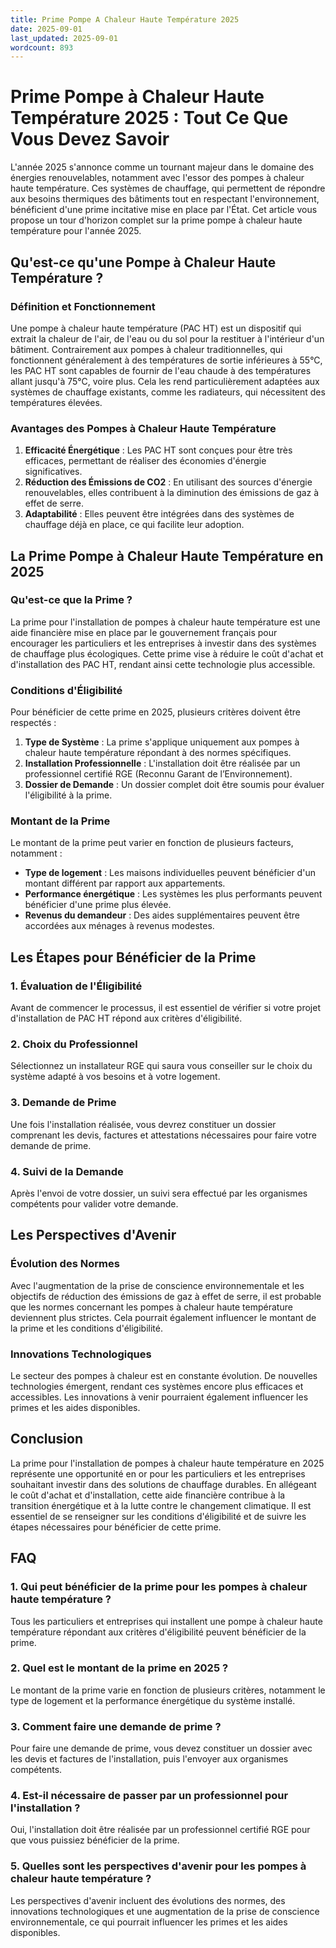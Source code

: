 ```yaml
---
title: Prime Pompe A Chaleur Haute Température 2025
date: 2025-09-01
last_updated: 2025-09-01
wordcount: 893
---
```


# Prime Pompe à Chaleur Haute Température 2025 : Tout Ce Que Vous Devez Savoir

L'année 2025 s'annonce comme un tournant majeur dans le domaine des énergies renouvelables, notamment avec l'essor des pompes à chaleur haute température. Ces systèmes de chauffage, qui permettent de répondre aux besoins thermiques des bâtiments tout en respectant l'environnement, bénéficient d'une prime incitative mise en place par l'État. Cet article vous propose un tour d'horizon complet sur la prime pompe à chaleur haute température pour l'année 2025.

## Qu'est-ce qu'une Pompe à Chaleur Haute Température ?

### Définition et Fonctionnement

Une pompe à chaleur haute température (PAC HT) est un dispositif qui extrait la chaleur de l'air, de l'eau ou du sol pour la restituer à l'intérieur d'un bâtiment. Contrairement aux pompes à chaleur traditionnelles, qui fonctionnent généralement à des températures de sortie inférieures à 55°C, les PAC HT sont capables de fournir de l'eau chaude à des températures allant jusqu'à 75°C, voire plus. Cela les rend particulièrement adaptées aux systèmes de chauffage existants, comme les radiateurs, qui nécessitent des températures élevées.

### Avantages des Pompes à Chaleur Haute Température

1. **Efficacité Énergétique** : Les PAC HT sont conçues pour être très efficaces, permettant de réaliser des économies d'énergie significatives.
2. **Réduction des Émissions de CO2** : En utilisant des sources d'énergie renouvelables, elles contribuent à la diminution des émissions de gaz à effet de serre.
3. **Adaptabilité** : Elles peuvent être intégrées dans des systèmes de chauffage déjà en place, ce qui facilite leur adoption.

## La Prime Pompe à Chaleur Haute Température en 2025

### Qu'est-ce que la Prime ?

La prime pour l'installation de pompes à chaleur haute température est une aide financière mise en place par le gouvernement français pour encourager les particuliers et les entreprises à investir dans des systèmes de chauffage plus écologiques. Cette prime vise à réduire le coût d'achat et d'installation des PAC HT, rendant ainsi cette technologie plus accessible.

### Conditions d'Éligibilité

Pour bénéficier de cette prime en 2025, plusieurs critères doivent être respectés :

1. **Type de Système** : La prime s'applique uniquement aux pompes à chaleur haute température répondant à des normes spécifiques.
2. **Installation Professionnelle** : L'installation doit être réalisée par un professionnel certifié RGE (Reconnu Garant de l’Environnement).
3. **Dossier de Demande** : Un dossier complet doit être soumis pour évaluer l'éligibilité à la prime.

### Montant de la Prime

Le montant de la prime peut varier en fonction de plusieurs facteurs, notamment :

- **Type de logement** : Les maisons individuelles peuvent bénéficier d'un montant différent par rapport aux appartements.
- **Performance énergétique** : Les systèmes les plus performants peuvent bénéficier d'une prime plus élevée.
- **Revenus du demandeur** : Des aides supplémentaires peuvent être accordées aux ménages à revenus modestes.

## Les Étapes pour Bénéficier de la Prime

### 1. Évaluation de l'Éligibilité

Avant de commencer le processus, il est essentiel de vérifier si votre projet d'installation de PAC HT répond aux critères d'éligibilité.

### 2. Choix du Professionnel

Sélectionnez un installateur RGE qui saura vous conseiller sur le choix du système adapté à vos besoins et à votre logement.

### 3. Demande de Prime

Une fois l'installation réalisée, vous devrez constituer un dossier comprenant les devis, factures et attestations nécessaires pour faire votre demande de prime.

### 4. Suivi de la Demande

Après l'envoi de votre dossier, un suivi sera effectué par les organismes compétents pour valider votre demande.

## Les Perspectives d'Avenir

### Évolution des Normes

Avec l'augmentation de la prise de conscience environnementale et les objectifs de réduction des émissions de gaz à effet de serre, il est probable que les normes concernant les pompes à chaleur haute température deviennent plus strictes. Cela pourrait également influencer le montant de la prime et les conditions d'éligibilité.

### Innovations Technologiques

Le secteur des pompes à chaleur est en constante évolution. De nouvelles technologies émergent, rendant ces systèmes encore plus efficaces et accessibles. Les innovations à venir pourraient également influencer les primes et les aides disponibles.

## Conclusion

La prime pour l'installation de pompes à chaleur haute température en 2025 représente une opportunité en or pour les particuliers et les entreprises souhaitant investir dans des solutions de chauffage durables. En allégeant le coût d'achat et d'installation, cette aide financière contribue à la transition énergétique et à la lutte contre le changement climatique. Il est essentiel de se renseigner sur les conditions d'éligibilité et de suivre les étapes nécessaires pour bénéficier de cette prime.

## FAQ

### 1. Qui peut bénéficier de la prime pour les pompes à chaleur haute température ?

Tous les particuliers et entreprises qui installent une pompe à chaleur haute température répondant aux critères d'éligibilité peuvent bénéficier de la prime.

### 2. Quel est le montant de la prime en 2025 ?

Le montant de la prime varie en fonction de plusieurs critères, notamment le type de logement et la performance énergétique du système installé.

### 3. Comment faire une demande de prime ?

Pour faire une demande de prime, vous devez constituer un dossier avec les devis et factures de l'installation, puis l'envoyer aux organismes compétents.

### 4. Est-il nécessaire de passer par un professionnel pour l'installation ?

Oui, l'installation doit être réalisée par un professionnel certifié RGE pour que vous puissiez bénéficier de la prime.

### 5. Quelles sont les perspectives d'avenir pour les pompes à chaleur haute température ?

Les perspectives d'avenir incluent des évolutions des normes, des innovations technologiques et une augmentation de la prise de conscience environnementale, ce qui pourrait influencer les primes et les aides disponibles.